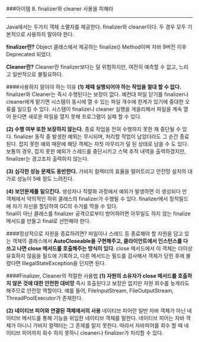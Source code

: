 ###아이템 8. finalizer와 cleaner 사용을 피해라 

--- 
Java에서는 두가지 객체 소멸자를 제공한다. finalizer와 cleaner이다. 두 경우 모두 기본적으로 사용하지 말아야 한다. 

**finalizer란?**
Object 클래스에서 제공하는 finalize() Method이며 자바 9버전 이후 Deprecated 되었다.   

**Cleaner란?**
Cleaner란 finalizer보다는 덜 위험하지만, 여전히 예측할 수 없고, 느리고 일반적으로 불필요하다. 


####사용하지 말아야 하는 이유 
**(1) 제때 실행되어야 하는 작업을 절대 할 수 없다.**
finalizer와 Cleaner는 즉시 수행된다는 보장이 없다. 예컨대 파일 닫기를 finalizer나 cleaner에게 맡기면 시스템이 동시에 열 수 있는 파일 개수에 한계가 있기에 중대한 오류를 일으킬 수 있다. 시스템이 finalize나 cleaner 실행을 게을리해서 파일을 계속 열어 둔다면 새로운 파일을 열지 못해 프로그램이 실패 할 수 있다.   

**(2) 수행 여부 또한 보장하지 않는다.** 
종료 작업을 전혀 수행하지 못한 채 중단될 수 있다. 
finalizer 동작 중 발생한 예외는 무시되며, 처리할 작업이 남았더라도 그 순간 종료된다. 잡지 못한 예외 때문에 해당 객체는 자칫 마무리가 덜 된 상태로 남을 수 도 있다. 보통의 경우, 잡지 못한 예외가 스레드를 중단시키고 스택 추적 내역을 출력하겠지만, finalizer는 경고조차 출력하지 않는다. 

**(3) 심각한 성능 문제도 동반한다.**
가비지 컬렉터의 효율을 떨어트리고 안전망 설치의 대가로 성능이 5배 정도 느려진다. 

**(4) 보안문제를 일으킨다.**
생성자나 직렬화 과정에서 예외가 발생하면 이 생성되다 만 객체에서 악의적인 하위 클래스의 finalizer가 수행될 수 있다. finalizer에서 정적필드에 자기 자신을 할당하여 GC의 수거를 막을 수 있다.   
final이 아닌 클래스를 finalizer 공격으로부터 방어하려면 아무일도 하지 않는 finalize 메서드를 만들고 final로 선언해야 한다. 

####정상적으로 자원을 종료하려면?
파일이나 스레드 등 종료해야 할 자원을 담고 있는 객체의 클래스에서 **AutoCloseable을 구현해주고, 클라이언트에서 인스턴스를 다 쓰고 나면 close 메서드를 호출해주는 방식이 있다.**
close 메서드에서 이 객체는 더이상 유효하지 않음을 필드에 기록하고, 다른 메서드는 필드를 검사해서 객체가 닫힌 후에 불렸다면 IllegalStateException을 던지면 된다. 

####Finalizer, Cleaner의 적절한 사용법 
**(1) 자원의 소유자가 close 메서드를 호출하지 않은 것에 대한 안전한 대비망**
즉시 호출된다고 보장은 없지만 자원 회수를 늦게라도 해주므로 안전망 역할이다. 예를 들어, FileInputStream, FileOutputStream, ThreadPoolExecutor가 존재한다.   

**(2) 네이티브 피어와 연결된 객체에서의 사용**
네이티브 피어란 일반 자바 객체가 아닌 네이티브 메서드를 통해 기능을 위임한 네이티브 객체를 말한다. 
네이티브 피어는 자바 객체가 아니니 가비지 컬렉터는 그 존재를 알지 못한다. 따라서 자바피어를 회수 할 때 네이티브 피어까지 회수 하지 못하니 cleaner나 finalizer가 처리할 수 있다. 